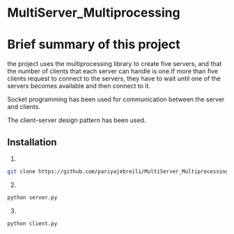 # MultiServer_Multiprocessing

# Brief summary of this project

the project uses the multiprocessing library to create five servers, and that the number of clients that each server can handle
is one.If more than five clients request to connect to the servers, they have to wait until one of the servers becomes available and then connect to it.

Socket programming has been used for communication between the server and clients.

The client-server design pattern has been used.
## Installation
1.
```bash
git clone https://github.com/pariyajebreili/MultiServer_Multiprocessing.git
```
2.
```bash
python server.py
```
3.
```bash
python client.py
```
    
